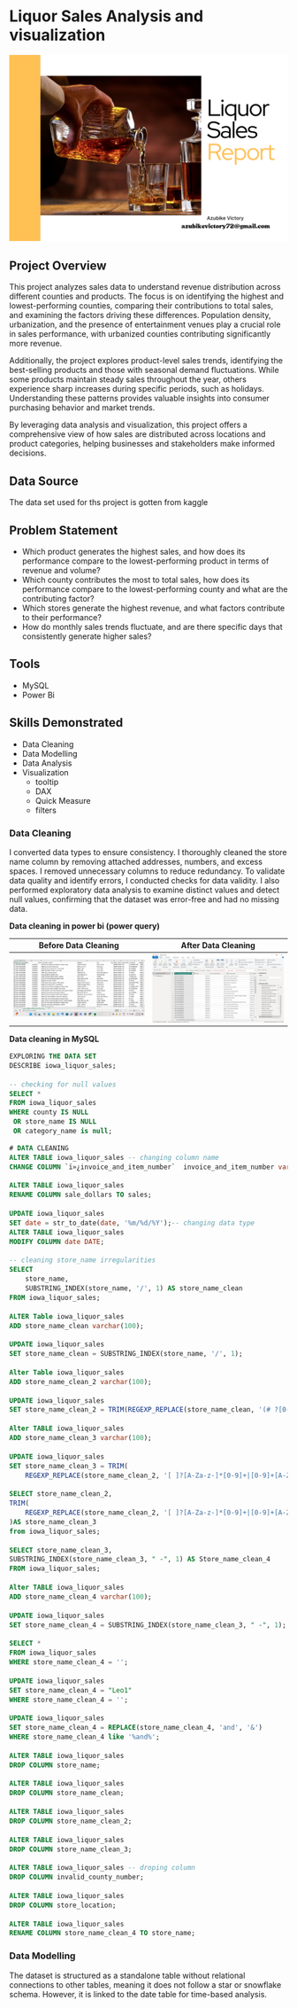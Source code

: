 # Liquor Sales Analysis and visualization
![](sales_github_liquor.png)

## Project Overview
This project analyzes sales data to understand revenue distribution across different counties and products. The focus is on identifying the highest and lowest-performing counties, comparing their contributions to total sales, and examining the factors driving these differences. Population density, urbanization, and the presence of entertainment venues play a crucial role in sales performance, with urbanized counties contributing significantly more revenue.

Additionally, the project explores product-level sales trends, identifying the best-selling products and those with seasonal demand fluctuations. While some products maintain steady sales throughout the year, others experience sharp increases during specific periods, such as holidays. Understanding these patterns provides valuable insights into consumer purchasing behavior and market trends.

By leveraging data analysis and visualization, this project offers a comprehensive view of how sales are distributed across locations and product categories, helping businesses and stakeholders make informed decisions.

## Data Source
The data set used for ths project is gotten from kaggle

## Problem Statement

- Which product  generates the highest sales, and how does its performance compare to the lowest-performing product in terms of revenue and volume?
- Which county contributes the most to total sales, how does its performance compare to the lowest-performing county and what are the contributing factor?
- Which stores generate the highest revenue, and what factors contribute to their performance?
- How do monthly sales trends fluctuate, and are there specific days that consistently generate higher sales?

## Tools
- MySQL
- Power Bi

## Skills Demonstrated

- Data Cleaning
- Data Modelling
- Data Analysis
- Visualization
   - tooltip
   - DAX
   - Quick Measure
   - filters

### Data Cleaning

I converted data types to ensure consistency. I thoroughly cleaned the store name column by removing attached addresses, numbers, and excess spaces. I removed unnecessary columns to reduce redundancy. To validate data quality and identify errors, I conducted checks for data validity. I also performed exploratory data analysis to examine distinct values and detect null values, confirming that the dataset was error-free and had no missing data.

**Data cleaning in power bi (power query)**

Before Data Cleaning                                |                         After Data Cleaning
:--------------------------------------------------:|:--------------------------------------------:
![](before_cleaning_liquor_sales.png)               |         ![](after_cleaning_liquor_sales.png)


**Data cleaning in MySQL**

```sql
EXPLORING THE DATA SET
DESCRIBE iowa_liquor_sales;

-- checking for null values
SELECT *
FROM iowa_liquor_sales  
WHERE county IS NULL
 OR store_name IS NULL
 OR category_name is null;
```

```sql
# DATA CLEANING
ALTER TABLE iowa_liquor_sales -- changing column name
CHANGE COLUMN `ï»¿invoice_and_item_number`  invoice_and_item_number varchar(255);

ALTER TABLE iowa_liquor_sales
RENAME COLUMN sale_dollars TO sales;

UPDATE iowa_liquor_sales
SET date = str_to_date(date, '%m/%d/%Y');-- changing data type
ALTER TABLE iowa_liquor_sales
MODIFY COLUMN date DATE;

-- cleaning store_name irregularities
SELECT 
    store_name, 
    SUBSTRING_INDEX(store_name, '/', 1) AS store_name_clean
FROM iowa_liquor_sales;

ALTER Table iowa_liquor_sales
ADD store_name_clean varchar(100);

UPDATE iowa_liquor_sales
SET store_name_clean = SUBSTRING_INDEX(store_name, '/', 1);

Alter Table iowa_liquor_sales
ADD store_name_clean_2 varchar(100);

UPDATE iowa_liquor_sales
SET store_name_clean_2 = TRIM(REGEXP_REPLACE(store_name_clean, '(# ?[0-9]+)', ''));

Alter TABLE iowa_liquor_sales
ADD store_name_clean_3 varchar(100);

UPDATE iowa_liquor_sales
SET store_name_clean_3 = TRIM(
    REGEXP_REPLACE(store_name_clean_2, '[ ]?[A-Za-z-]*[0-9]+|[0-9]+[A-Za-z]*|[0-9]+', ''));

SELECT store_name_clean_2,
TRIM(
    REGEXP_REPLACE(store_name_clean_2, '[ ]?[A-Za-z-]*[0-9]+|[0-9]+[A-Za-z]*|[0-9]+', '')
)AS store_name_clean_3
from iowa_liquor_sales;

SELECT store_name_clean_3,
SUBSTRING_INDEX(store_name_clean_3, " -", 1) AS Store_name_clean_4
FROM iowa_liquor_sales;

Alter TABLE iowa_liquor_sales
ADD store_name_clean_4 varchar(100);

UPDATE iowa_liquor_sales
SET store_name_clean_4 = SUBSTRING_INDEX(store_name_clean_3, " -", 1);

SELECT *
FROM iowa_liquor_sales
WHERE store_name_clean_4 = '';

UPDATE iowa_liquor_sales
SET store_name_clean_4 = "Leo1"
WHERE store_name_clean_4 = '';

UPDATE iowa_liquor_sales
SET store_name_clean_4 = REPLACE(store_name_clean_4, 'and', '&')
WHERE store_name_clean_4 like '%and%';

ALTER TABLE iowa_liquor_sales
DROP COLUMN store_name;

ALTER TABLE iowa_liquor_sales
DROP COLUMN store_name_clean;

ALTER TABLE iowa_liquor_sales
DROP COLUMN store_name_clean_2;

ALTER TABLE iowa_liquor_sales
DROP COLUMN store_name_clean_3;

ALTER TABLE iowa_liquor_sales -- droping column
DROP COLUMN invalid_county_number;

ALTER TABLE iowa_liquor_sales
DROP COLUMN store_location;

ALTER TABLE iowa_liquor_sales
RENAME COLUMN store_name_clean_4 TO store_name;
```

### Data Modelling
The dataset is structured as a standalone table without relational connections to other tables, meaning it does not follow a star or snowflake schema. However, it is linked to the date table for time-based analysis.

![]()
